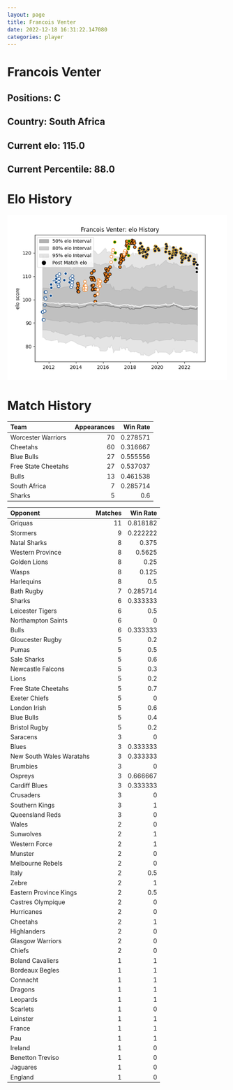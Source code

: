 ```yaml
---  
layout: page  
title: Francois Venter  
date: 2022-12-18 16:31:22.147080  
categories: player  
---
```

# Francois Venter

## Positions: C

## Country: South Africa

## Current elo: 115.0

## Current Percentile: 88.0

# Elo History


![elo history](history_FrancoisVenter.png)
# Match History


| Team                |   Appearances |   Win Rate |
|:--------------------|--------------:|-----------:|
| Worcester Warriors  |            70 |   0.278571 |
| Cheetahs            |            60 |   0.316667 |
| Blue Bulls          |            27 |   0.555556 |
| Free State Cheetahs |            27 |   0.537037 |
| Bulls               |            13 |   0.461538 |
| South Africa        |             7 |   0.285714 |
| Sharks              |             5 |   0.6      |

| Opponent                 |   Matches |   Win Rate |
|:-------------------------|----------:|-----------:|
| Griquas                  |        11 |   0.818182 |
| Stormers                 |         9 |   0.222222 |
| Natal Sharks             |         8 |   0.375    |
| Western Province         |         8 |   0.5625   |
| Golden Lions             |         8 |   0.25     |
| Wasps                    |         8 |   0.125    |
| Harlequins               |         8 |   0.5      |
| Bath Rugby               |         7 |   0.285714 |
| Sharks                   |         6 |   0.333333 |
| Leicester Tigers         |         6 |   0.5      |
| Northampton Saints       |         6 |   0        |
| Bulls                    |         6 |   0.333333 |
| Gloucester Rugby         |         5 |   0.2      |
| Pumas                    |         5 |   0.5      |
| Sale Sharks              |         5 |   0.6      |
| Newcastle Falcons        |         5 |   0.3      |
| Lions                    |         5 |   0.2      |
| Free State Cheetahs      |         5 |   0.7      |
| Exeter Chiefs            |         5 |   0        |
| London Irish             |         5 |   0.6      |
| Blue Bulls               |         5 |   0.4      |
| Bristol Rugby            |         5 |   0.2      |
| Saracens                 |         3 |   0        |
| Blues                    |         3 |   0.333333 |
| New South Wales Waratahs |         3 |   0.333333 |
| Brumbies                 |         3 |   0        |
| Ospreys                  |         3 |   0.666667 |
| Cardiff Blues            |         3 |   0.333333 |
| Crusaders                |         3 |   0        |
| Southern Kings           |         3 |   1        |
| Queensland Reds          |         3 |   0        |
| Wales                    |         2 |   0        |
| Sunwolves                |         2 |   1        |
| Western Force            |         2 |   1        |
| Munster                  |         2 |   0        |
| Melbourne Rebels         |         2 |   0        |
| Italy                    |         2 |   0.5      |
| Zebre                    |         2 |   1        |
| Eastern Province Kings   |         2 |   0.5      |
| Castres Olympique        |         2 |   0        |
| Hurricanes               |         2 |   0        |
| Cheetahs                 |         2 |   1        |
| Highlanders              |         2 |   0        |
| Glasgow Warriors         |         2 |   0        |
| Chiefs                   |         2 |   0        |
| Boland Cavaliers         |         1 |   1        |
| Bordeaux Begles          |         1 |   1        |
| Connacht                 |         1 |   1        |
| Dragons                  |         1 |   1        |
| Leopards                 |         1 |   1        |
| Scarlets                 |         1 |   0        |
| Leinster                 |         1 |   1        |
| France                   |         1 |   1        |
| Pau                      |         1 |   1        |
| Ireland                  |         1 |   0        |
| Benetton Treviso         |         1 |   0        |
| Jaguares                 |         1 |   0        |
| England                  |         1 |   0        |